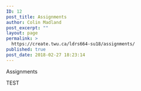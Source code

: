 ```yaml
---
ID: 12
post_title: Assignments
author: Colin Madland
post_excerpt: ""
layout: page
permalink: >
  https://create.twu.ca/ldrs664-su18/assignments/
published: true
post_date: 2018-02-27 18:23:14
---
```

Assignments

TEST

